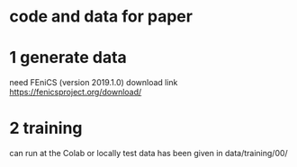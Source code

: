 # code and data for paper

# 1 generate data
need FEniCS (version 2019.1.0) download link https://fenicsproject.org/download/

# 2 training
can run at the Colab or locally
test data has been given in data/training/00/



